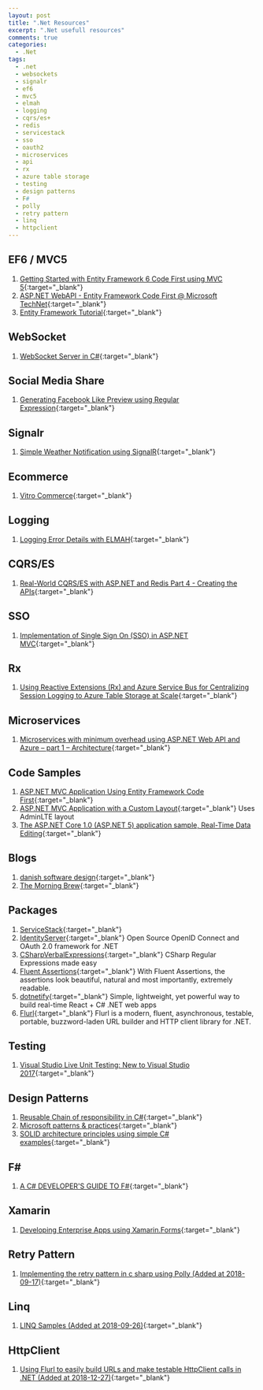 ```yaml
---
layout: post
title: ".Net Resources"
excerpt: ".Net usefull resources"
comments: true
categories:
  - .Net
tags: 
  - .net
  - websockets
  - signalr
  - ef6
  - mvc5
  - elmah
  - logging
  - cqrs/es+
  - redis
  - servicestack
  - sso
  - oauth2
  - microservices
  - api
  - rx
  - azure table storage
  - testing
  - design patterns
  - F#
  - polly
  - retry pattern
  - linq
  - httpclient
---
```


## EF6 / MVC5

1. [Getting Started with Entity Framework 6 Code First using MVC 5](http://www.asp.net/mvc/overview/getting-started/getting-started-with-ef-using-mvc/creating-an-entity-framework-data-model-for-an-asp-net-mvc-application){:target="_blank"}
1. [ASP.NET WebAPI - Entity Framework Code First @ Microsoft TechNet](http://social.technet.microsoft.com/wiki/contents/articles/26795.asp-net-webapi-entity-framework-code-first.aspx){:target="_blank"}
1. [Entity Framework Tutorial](http://www.entityframeworktutorial.net/){:target="_blank"}

## WebSocket

1. [WebSocket Server in C#](http://www.codeproject.com/Articles/1063910/WebSocket-Server-in-Csharp){:target="_blank"}

## Social Media Share

1. [Generating Facebook Like Preview using Regular Expression](http://www.codeproject.com/Articles/1120681/Generating-Facebook-Like-Preview-using-Regular-Exp){:target="_blank"}

## Signalr

1. [Simple Weather Notification using SignalR](http://www.codeproject.com/Articles/1115408/Simple-Weather-Notification-using-SignalR){:target="_blank"}

## Ecommerce

1. [Vitro Commerce](https://github.com/VirtoCommerce/vc-platform){:target="_blank"} 

## Logging

1. [Logging Error Details with ELMAH](http://www.asp.net/web-forms/overview/older-versions-getting-started/deploying-web-site-projects/logging-error-details-with-elmah-cs){:target="_blank"}

## CQRS/ES

1. [Real-World CQRS/ES with ASP.NET and Redis Part 4 - Creating the APIs](https://www.exceptionnotfound.net/real-world-cqrs-es-with-asp-net-and-redis-part-4-creating-the-apis/){:target="_blank"}

## SSO

1. [Implementation of Single Sign On (SSO) in ASP.NET MVC](http://www.codeproject.com/Articles/1140228/Implementation-of-Single-Sign-On-SSO-in-ASP-NET-MV){:target="_blank"}

## Rx

1. [Using Reactive Extensions (Rx) and Azure Service Bus for Centralizing Session Logging to Azure Table Storage at Scale](https://blogs.msdn.microsoft.com/mgrichard/2014/05/08/using-reactive-extensions-rx-and-azure-service-bus-for-centralizing-session-logging-to-azure-table-storage-at-scale/){:target="_blank"}

## Microservices

1. [Microservices with minimum overhead using ASP.NET Web API and Azure – part 1 – Architecture](https://www.future-processing.pl/blog/microservices-with-web-api-and-azure-architecture/){:target="_blank"}

## Code Samples

1. [ASP.NET MVC Application Using Entity Framework Code First](https://code.msdn.microsoft.com/ASPNET-MVC-Application-b01a9fe8?SRC=VSIDE){:target="_blank"}
1. [ASP.NET MVC Application with a Custom Layout](https://code.msdn.microsoft.com/ASPNET-MVC-Application-b4b0dc3f){:target="_blank"} Uses AdminLTE layout
1. [The ASP.NET Core 1.0 (ASP.NET 5) application sample, Real-Time Data Editing](https://code.msdn.microsoft.com/The-ASPNET-vNext-Real-Time-b1d27fe4){:target="_blank"}

## Blogs

1. [danish software design](http://blog.ploeh.dk/){:target="_blank"}
1. [The Morning Brew](http://blog.cwa.me.uk/){:target="_blank"}

## Packages

1. [ServiceStack](https://servicestack.net/){:target="_blank"}
1. [IdentityServer](https://identityserver.io/){:target="_blank"} Open Source OpenID Connect and OAuth 2.0 framework for .NET
1. [CSharpVerbalExpressions](https://github.com/VerbalExpressions/CSharpVerbalExpressions){:target="_blank"} CSharp Regular Expressions made easy
1. [Fluent Assertions](http://www.fluentassertions.com/){:target="_blank"} With Fluent Assertions, the assertions look beautiful, natural and most importantly, extremely readable.
1. [dotnetify](http://dotnetify.net/react/){:target="_blank"} Simple, lightweight, yet powerful way to build real-time React + C# .NET web apps
1. [Flurl](https://flurl.io/){:target="_blank"} Flurl is a modern, fluent, asynchronous, testable, portable, buzzword-laden URL builder and HTTP client library for .NET.

## Testing

1. [Visual Studio Live Unit Testing: New to Visual Studio 2017](https://blog.couchbase.com/visual-studio-live-unit-testing-2017/){:target="_blank"}

## Design Patterns

1. [Reusable Chain of responsibility in C#](https://www.codeproject.com/Articles/743783/Reusable-Chain-of-responsibility-in-Csharp){:target="_blank"}
1. [Microsoft patterns & practices](https://msdn.microsoft.com/en-us/library/ff921345.aspx){:target="_blank"}
1. [SOLID architecture principles using simple C# examples](https://www.codeproject.com/Articles/703634/SOLID-architecture-principles-using-simple-Csharp){:target="_blank"}

## F#

1. [A C# DEVELOPER'S GUIDE TO F#](http://connelhooley.uk/blog/2017/04/10/f-sharp-guide){:target="_blank"}

## Xamarin

1. [Developing Enterprise Apps using Xamarin.Forms](https://blog.xamarin.com/developing-enterprise-apps-using-xamarin-forms/){:target="_blank"}

## Retry Pattern

1. [Implementing the retry pattern in c sharp using Polly (Added at 2018-09-17)](https://alastaircrabtree.com/implementing-the-retry-pattern-using-polly/){:target="_blank"}

## Linq

1. [LINQ Samples (Added at 2018-09-26)](https://linqsamples.com/){:target="_blank"}

## HttpClient

1. [Using Flurl to easily build URLs and make testable HttpClient calls in .NET (Added at 2018-12-27)](https://www.hanselman.com/blog/UsingFlurlToEasilyBuildURLsAndMakeTestableHttpClientCallsInNET.aspx){:target="_blank"}
